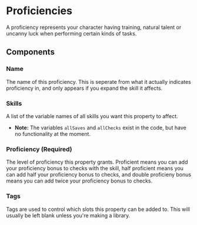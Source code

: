 # Proficiencies

A proficiency represents your character having training, natural talent or uncanny luck when performing certain kinds of tasks.

## Components

### Name

The name of this proficiency. This is seperate from what it actually indicates proficiency in, and only appears if you expand the skill it affects.

### Skills

A list of the variable names of all skills you want this property to affect.

* **Note:** The variables `allSaves` and `allChecks` exist in the code, but have no functionality at the moment.

### Proficiency \(Required\)

The level of proficiency this property grants. Proficient means you can add your proficiency bonus to checks with the skill, half proficient means you can add half your proficiency bonus to checks, and double proficieny bonus means you can add twice your proficiency bonus to checks.

### Tags

Tags are used to control which slots this property can be added to. This will usually be left blank unless you're making a library.

